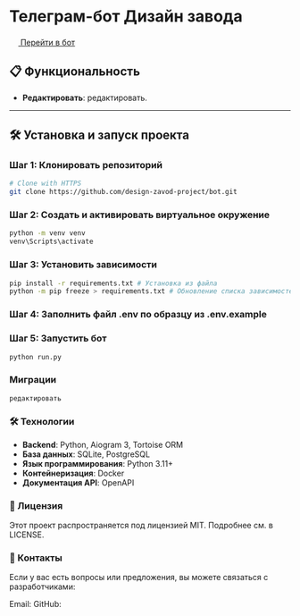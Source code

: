 # Телеграм-бот Дизайн завода


[<img src="https://telegram.org/img/t_logo.svg" width="16"/> Перейти в бот](https://t.me/DZavodBot)


## 📋 Функциональность

- **Редактировать**: редактировать.

---

## 🛠️ Установка и запуск проекта

### Шаг 1: Клонировать репозиторий
```bash
# Clone with HTTPS
git clone https://github.com/design-zavod-project/bot.git
```

### Шаг 2: Создать и активировать виртуальное окружение
```bash
python -m venv venv
venv\Scripts\activate
```

### Шаг 3: Установить зависимости
```bash
pip install -r requirements.txt # Установка из файла
python -m pip freeze > requirements.txt # Обновление списка зависимостей
```

### Шаг 4: Заполнить файл .env по образцу из .env.example

### Шаг 5: Запустить бот
```bash
python run.py
```

### Миграции
```bash
редактировать
```

### 🛠️ Технологии

- **Backend**: Python, Aiogram 3, Tortoise ORM
- **База данных**:   SQLite, PostgreSQL
- **Язык программирования**: Python 3.11+  
- **Контейнеризация**: Docker
- **Документация API**: OpenAPI  


### 📄 Лицензия
Этот проект распространяется под лицензией MIT. Подробнее см. в LICENSE.

### 📧 Контакты
Если у вас есть вопросы или предложения, вы можете связаться с разработчиками:

Email: 
GitHub:

